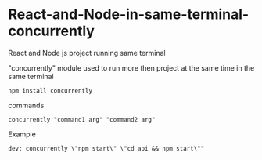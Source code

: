 # React-and-Node-in-same-terminal-concurrently
React and Node js project running same terminal

"concurrently" module used to run more then project at the same time in the same terminal
```
npm install concurrently
```

commands
```
concurrently "command1 arg" "command2 arg"
```

Example
```
dev: concurrently \"npm start\" \"cd api && npm start\""
```

